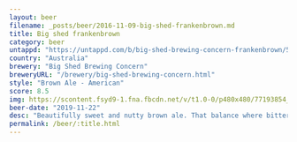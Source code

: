 ```yaml
---
layout: beer
filename: _posts/beer/2016-11-09-big-shed-frankenbrown.md
title: Big shed frankenbrown
category: beer
untappd: "https://untappd.com/b/big-shed-brewing-concern-frankenbrown/558019"
country: "Australia"
brewery: "Big Shed Brewing Concern"
breweryURL: "/brewery/big-shed-brewing-concern.html"
style: "Brown Ale - American"
score: 8.5
img: https://scontent.fsyd9-1.fna.fbcdn.net/v/t1.0-0/p480x480/77193854_10157643815728745_7212491060654637056_o.jpg?_nc_cat=107&_nc_sid=e007fa&_nc_ohc=dUHMTNd-ficAX_PtFu7&_nc_ht=scontent.fsyd9-1.fna&_nc_tp=6&oh=e9adb1462c4b42dee2cb946510c375d2&oe=5F479FB2
beer-date: "2019-11-22"
desc: "Beautifully sweet and nutty brown ale. That balance where bitterness and sweetness work together perfectly"
permalink: /beer/:title.html
---
```

